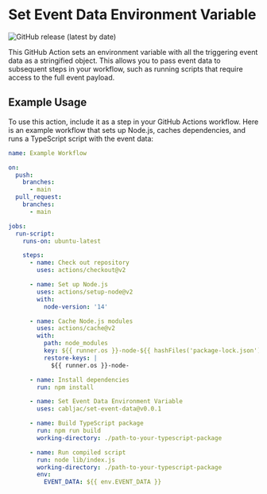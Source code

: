 # Set Event Data Environment Variable

![GitHub release (latest by date)](https://img.shields.io/github/v/release/cabljac/set-event-data)

This GitHub Action sets an environment variable with all the triggering event data as a stringified object. This allows you to pass event data to subsequent steps in your workflow, such as running scripts that require access to the full event payload.

## Example Usage

To use this action, include it as a step in your GitHub Actions workflow. Here is an example workflow that sets up Node.js, caches dependencies, and runs a TypeScript script with the event data:

```yaml
name: Example Workflow

on: 
  push:
    branches:
      - main
  pull_request:
    branches:
      - main

jobs:
  run-script:
    runs-on: ubuntu-latest

    steps:
      - name: Check out repository
        uses: actions/checkout@v2

      - name: Set up Node.js
        uses: actions/setup-node@v2
        with:
          node-version: '14'

      - name: Cache Node.js modules
        uses: actions/cache@v2
        with:
          path: node_modules
          key: ${{ runner.os }}-node-${{ hashFiles('package-lock.json') }}
          restore-keys: |
            ${{ runner.os }}-node-

      - name: Install dependencies
        run: npm install

      - name: Set Event Data Environment Variable
        uses: cabljac/set-event-data@v0.0.1

      - name: Build TypeScript package
        run: npm run build
        working-directory: ./path-to-your-typescript-package

      - name: Run compiled script
        run: node lib/index.js
        working-directory: ./path-to-your-typescript-package
        env:
          EVENT_DATA: ${{ env.EVENT_DATA }}
